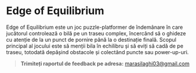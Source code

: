 # Edge of Equilibrium
Edge of Equilibrium este un joc puzzle-platformer de îndemânare în care jucătorul controlează o bilă pe un traseu complex, încercând să o ghideze cu atenție de la un punct de pornire până la o destinație finală. Scopul principal al jocului este să menții bila în echilibru și să eviți să cadă de pe traseu, totodată depășind obstacole și colectând puncte sau power-up-uri.

> **Trimiteți raportul de feedback pe adresa:** marasilaghi03@gmail.com
